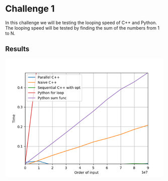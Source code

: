 # Challenge 1
In this challenge we will be testing the looping speed of C++ and Python. The looping speed will be tested by finding the sum of the numbers from 1 to N.

## Results

![Figure 1](https://github.com/DarkStar1997/Python-v-Cpp/blob/master/Challenge%201/Results.png)
